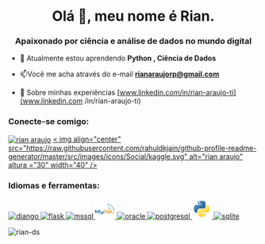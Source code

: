 <h1 align="center">Olá 👋, meu nome é Rian.</h1>
<h3 align="center">Apaixonado por ciência e análise de dados no mundo digital</h3>

- 🌱 Atualmente estou aprendendo **Python , Ciência de Dados**

- 📫Você me acha através do e-mail **rianaraujorp@gmail.com**

- 📄 Sobre minhas experiências [www.linkedin.com/in/rian-araujo-ti](www.linkedin.com /in/rian-araujo-ti)

<h3 align="left">Conecte-se comigo:</h3>
<p align="left">
<a href="https://linkedin.com/in/rian araujo " target="blank"><img align="center" src="https://raw.githubusercontent.com/rahuldkjain/github-profile-readme-generator/master/src/images/icons/Social/linked-in -alt.svg" alt="rian araujo" height="30" width="40" /></a>
<a href="https://kaggle.com/rian araujo" target="blank">< img align="center" src="https://raw.githubusercontent.com/rahuldkjain/github-profile-readme-generator/master/src/images/icons/Social/kaggle.svg" alt="rian araujo" altura ="30" width="40" /></a>
</p>

<h3 align="left">Idiomas e ferramentas:</h3>
<p align="left"> <a href="https://www.djangoproject.com/" target="_blank" rel="noreferrer"> <img src="https://cdn.worldvectorlogo.com/ logos/django.svg" alt="django" width="40" height="40"/> </a> <a href="https://flask.palletsprojects.com/" target="_blank" rel= "noreferrer"> <img src="https://www.vectorlogo.zone/logos/pocoo_flask/pocoo_flask-icon.svg" alt="flask" width="40" height="40"/> </a> <a href="https://www.microsoft.com/en-us/sql-server" target="_blank" rel="noreferrer"> <img src="https://www.svgrepo.com/show /303229/microsoft-sql-server-logo.svg" alt="mssql" width="40" height="40"/> </a> <a href="https://www.mysql.com/" target="_blank" rel="noreferrer"> <img src="https://raw.githubusercontent.com/devicons/devicon/master/icons/mysql/mysql-original-wordmark.svg" alt="mysql" largura ="40" height="40"/> </a> <a href="https://www.oracle.com/" target="_blank" rel="noreferrer"> <img src="https:/ /raw.githubusercontent.com/devicons/devicon/master/icons/oracle/oracle-original.svg" alt="oracle" width="40" height="40"/> </a> <a href="https ://www.postgresql.org" target="_blank" rel="noreferrer"> <img src="https://raw.githubusercontent.com/devicons/devicon/master/icons/postgresql/postgresql-original-wordmark .svg" alt="postgresql" width="40" height="40"/> </a> <a href="https://www.python.org" target="_blank" rel="noreferrer"> <img src="https://raw.githubusercontent.com/devicons/devicon/master/icons/python/python-original.svg" alt="python" width="40" height="40"/> </ a> <a href="https://www.sqlite.org/" target="_blank" rel="noreferrer"> <img src="https://www.vectorlogo.zone/logos/sqlite/sqlite- icon.svg" alt="sqlite" width="40" height="40"/> </a> </p>

<p><img align="center" src="https://github-readme- stats.vercel.app/api/top-langs?username=rian-ds&show_icons=true&locale=en&layout=compact" alt="rian-ds" /></p>


<!---
Rian-Ds/Rian-Ds is a ✨ special ✨ repository because its `README.md` (this file) appears on your GitHub profile.
You can click the Preview link to take a look at your changes.
--->
